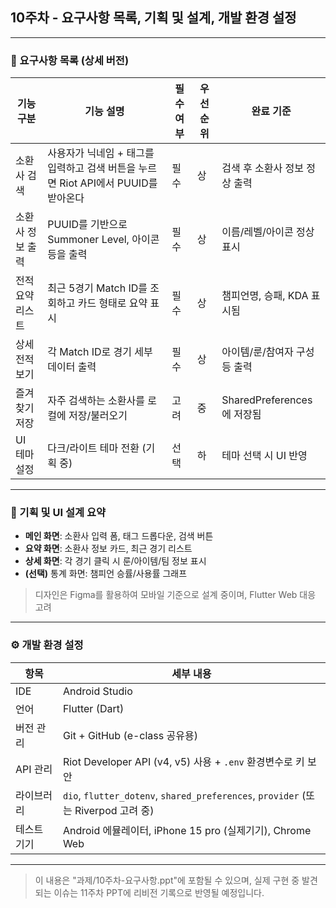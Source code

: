 ## 10주차 - 요구사항 목록, 기획 및 설계, 개발 환경 설정

---

### 📌 요구사항 목록 (상세 버전)

| 기능 구분        | 기능 설명                                                                          | 필수 여부 | 우선순위 | 완료 기준                     |
| ---------------- | ---------------------------------------------------------------------------------- | --------- | -------- | ----------------------------- |
| 소환사 검색      | 사용자가 닉네임 + 태그를 입력하고 검색 버튼을 누르면 Riot API에서 PUUID를 받아온다 | 필수      | 상       | 검색 후 소환사 정보 정상 출력 |
| 소환사 정보 출력 | PUUID를 기반으로 Summoner Level, 아이콘 등을 출력                                  | 필수      | 상       | 이름/레벨/아이콘 정상 표시    |
| 전적 요약 리스트 | 최근 5경기 Match ID를 조회하고 카드 형태로 요약 표시                               | 필수      | 상       | 챔피언명, 승패, KDA 표시됨    |
| 상세 전적 보기   | 각 Match ID로 경기 세부 데이터 출력                                                | 필수      | 상       | 아이템/룬/참여자 구성 등 출력 |
| 즐겨찾기 저장    | 자주 검색하는 소환사를 로컬에 저장/불러오기                                        | 고려      | 중       | SharedPreferences에 저장됨    |
| UI 테마 설정     | 다크/라이트 테마 전환 (기획 중)                                                    | 선택      | 하       | 테마 선택 시 UI 반영          |

---

### 🧩 기획 및 UI 설계 요약

- **메인 화면**: 소환사 입력 폼, 태그 드롭다운, 검색 버튼
- **요약 화면**: 소환사 정보 카드, 최근 경기 리스트
- **상세 화면**: 각 경기 클릭 시 룬/아이템/팀 정보 표시
- **(선택)** 통계 화면: 챔피언 승률/사용률 그래프

> 디자인은 Figma를 활용하여 모바일 기준으로 설계 중이며, Flutter Web 대응 고려

---

### ⚙️ 개발 환경 설정

| 항목        | 세부 내용                                                                         |
| ----------- | --------------------------------------------------------------------------------- |
| IDE         | Android Studio                                                                    |
| 언어        | Flutter (Dart)                                                                    |
| 버전 관리   | Git + GitHub (e-class 공유용)                                                     |
| API 관리    | Riot Developer API (v4, v5) 사용 + `.env` 환경변수로 키 보안                      |
| 라이브러리  | `dio`, `flutter_dotenv`, `shared_preferences`, `provider` (또는 Riverpod 고려 중) |
| 테스트 기기 | Android 에뮬레이터, iPhone 15 pro (실제기기), Chrome Web                          |

---

> 이 내용은 "과제/10주차-요구사항.ppt"에 포함될 수 있으며, 실제 구현 중 발견되는 이슈는 11주차 PPT에 리비전 기록으로 반영될 예정입니다.
